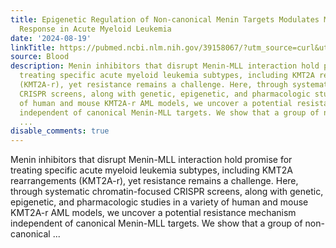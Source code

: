 ```yaml
---
title: Epigenetic Regulation of Non-canonical Menin Targets Modulates Menin Inhibitor
  Response in Acute Myeloid Leukemia
date: '2024-08-19'
linkTitle: https://pubmed.ncbi.nlm.nih.gov/39158067/?utm_source=curl&utm_medium=rss&utm_campaign=journals&utm_content=7603509&fc=None&ff=20240819180915&v=2.18.0.post9+e462414
source: Blood
description: Menin inhibitors that disrupt Menin-MLL interaction hold promise for
  treating specific acute myeloid leukemia subtypes, including KMT2A rearrangements
  (KMT2A-r), yet resistance remains a challenge. Here, through systematic chromatin-focused
  CRISPR screens, along with genetic, epigenetic, and pharmacologic studies in a variety
  of human and mouse KMT2A-r AML models, we uncover a potential resistance mechanism
  independent of canonical Menin-MLL targets. We show that a group of non-canonical
  ...
disable_comments: true
---
```

Menin inhibitors that disrupt Menin-MLL interaction hold promise for treating specific acute myeloid leukemia subtypes, including KMT2A rearrangements (KMT2A-r), yet resistance remains a challenge. Here, through systematic chromatin-focused CRISPR screens, along with genetic, epigenetic, and pharmacologic studies in a variety of human and mouse KMT2A-r AML models, we uncover a potential resistance mechanism independent of canonical Menin-MLL targets. We show that a group of non-canonical ...
